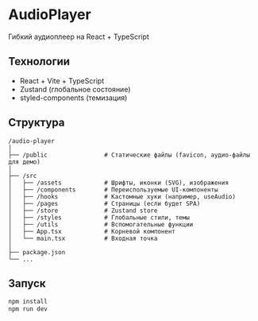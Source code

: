 # AudioPlayer

Гибкий аудиоплеер на React + TypeScript

## Технологии
- React + Vite + TypeScript
- Zustand (глобальное состояние)
- styled-components (темизация)

## Структура
```
/audio-player
│
├── /public                # Статические файлы (favicon, аудио-файлы для демо)
│
├── /src
│   ├── /assets            # Шрифты, иконки (SVG), изображения
│   ├── /components        # Переиспользуемые UI-компоненты
│   ├── /hooks             # Кастомные хуки (например, useAudio)
│   ├── /pages             # Страницы (если будет SPA)
│   ├── /store             # Zustand store
│   ├── /styles            # Глобальные стили, темы
│   ├── /utils             # Вспомогательные функции
│   ├── App.tsx            # Корневой компонент
│   └── main.tsx           # Входная точка
│
├── package.json
└── ...
```

## Запуск
```bash
npm install
npm run dev
```
